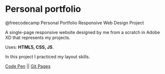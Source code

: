 # Personal portfolio
@freecodecamp Personal Portfolio Responsive Web Design Project

A single-page responsive website designed by me from a scratch in Adobe XD that represents my projects. 

Uses: **HTML5, CSS, JS**.

In this project I practiced my layout skills.

[Code Pen](https://codepen.io/spline/pen/yLLwqeQ) || [Git Pages](https://splinekonstantin.github.io/Personal_portfolio/)
